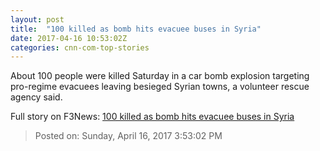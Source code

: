 ```yaml
---
layout: post
title:  "100 killed as bomb hits evacuee buses in Syria"
date: 2017-04-16 10:53:02Z
categories: cnn-com-top-stories
---
```


About 100 people were killed Saturday in a car bomb explosion targeting pro-regime evacuees leaving besieged Syrian towns, a volunteer rescue agency said.


Full story on F3News: [100 killed as bomb hits evacuee buses in Syria](http://www.f3nws.com/n/YSFTBB)

> Posted on: Sunday, April 16, 2017 3:53:02 PM
